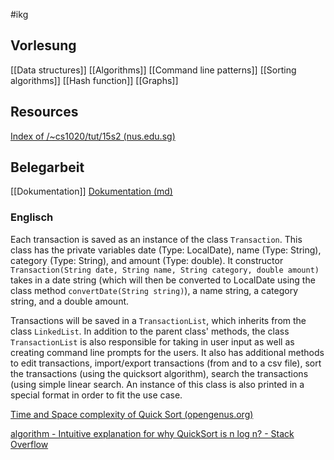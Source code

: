  #ikg

## Vorlesung
[[Data structures]]
[[Algorithms]]
[[Command line patterns]]
[[Sorting algorithms]]
[[Hash function]]
[[Graphs]]

## Resources
[Index of /~cs1020/tut/15s2 (nus.edu.sg)](https://www.comp.nus.edu.sg/~cs1020/tut/15s2/)

## Belegarbeit
[[Dokumentation]]
[Dokumentation (md)](Dokumentation%20(md).md)

### Englisch
Each transaction is saved as an instance of the class ``Transaction``. This class has the private variables date (Type: LocalDate), name (Type: String), category (Type: String), and amount (Type: double). It constructor ``Transaction(String date, String name, String category, double amount)`` takes in a date string (which will then be converted to LocalDate using the class method ``convertDate(String string)``), a name string, a category string, and a double amount.

Transactions will be saved in a ``TransactionList``, which inherits from the class ``LinkedList``. In addition to the parent class' methods, the class ``TransactionList`` is also responsible for taking in user input as well as creating command line prompts for the users. It also has additional methods to edit transactions, import/export transactions (from and to a csv file), sort the transactions (using the quicksort algorithm), search the transactions (using simple linear search. An instance of this class is also printed in a special format in order to fit the use case.

[Time and Space complexity of Quick Sort (opengenus.org)](https://iq.opengenus.org/time-and-space-complexity-of-quick-sort/)

[algorithm - Intuitive explanation for why QuickSort is n log n? - Stack Overflow](https://stackoverflow.com/questions/10425506/intuitive-explanation-for-why-quicksort-is-n-log-n)











